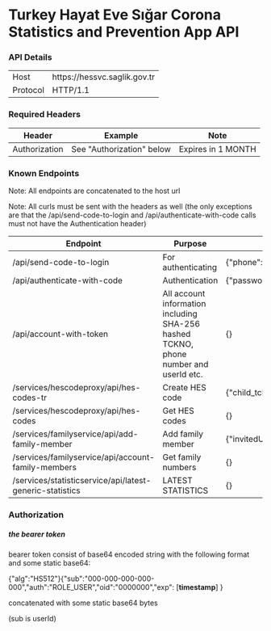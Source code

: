 
# Turkey Hayat Eve Sığar Corona Statistics and Prevention App API

### API Details
<table>
	<tbody>
		<tr>
			<td>Host</td>
			<td>https://hessvc.saglik.gov.tr</td>
		</tr>
		<tr>
			<td>Protocol</td>
			<td>HTTP/1.1</td>
		</tr>
	</tbody>
</table>

### Required Headers
<table>
	<thead>
		<tr>
			<th>Header</th>
			<th>Example</th>
			<th>Note</th>
		</tr>
	</thead>
	<tbody>
		<tr>
			<td>Authorization</td>
			<td>See "Authorization" below</td>
			<td>Expires in 1 MONTH</td>
		</tr>
	</tbody>
</table>

### Known Endpoints
Note: All endpoints are concatenated to the host url

Note: All curls must be sent with the headers as well (the only exceptions are that the /api/send-code-to-login and /api/authenticate-with-code calls must not have the Authentication header)
<table>
   <thead>
      <tr>
         <th>Endpoint</th>
         <th>Purpose</th>
         <th>Data</th>
         <th>Method</th>
      </tr>
   </thead>
   <tbody>
      <tr>
         <td>/api/send-code-to-login</td>
         <td>For authenticating</td>
         <td>{"phone":"+905*********"}</td>
         <td>POST</td>
      </tr>
      <tr>
       <td>/api/authenticate-with-code</td>
       <td>Authentication</td>
       <td>{"password":"******","phone":"+905*********","rememberMe":true}</td>
		 <td>POST</td>
	  </tr>
      <tr>
		 <td>/api/account-with-token</td>
		 <td>All account information including SHA-256 hashed TCKNO, phone number and userId etc.</td>
		 <td>{}</td>
		 <td>GET</td>
	  </tr>
     	<tr>
		 <td>/services/hescodeproxy/api/hes-codes-tr</td>
		 <td>Create HES code</td>
		 <td>{"child_tckn":null,"description":"hes","expiration_date":null}</td>
		 <td>POST</td>
	  </tr>
      <tr>
         <td>/services/hescodeproxy/api/hes-codes</td>
         <td>Get HES codes</td>
         <td>{}</td>
         <td>GET</td>
      </tr>
	<tr>
		<td>/services/familyservice/api/add-family-member</td>
		<td>Add family member</td>
		<td>{"invitedUserPhone":"+905*********","ownerHealthInfoAllowed":true,"ownerLocationInfoAllowed":true,"relationName":"***"}</td>
		<td>POST</td>
	   </tr>
      <tr>
         <td>/services/familyservice/api/account-family-members</td>
         <td>Get family numbers</td>
         <td>{}</td>
         <td>GET</td>
      </tr>
      <tr>
         <td>/services/statisticservice/api/latest-generic-statistics</td>
         <td>LATEST STATISTICS</td>
         <td>{}</td>
         <td>GET</td>
      </tr>
   </tbody>
</table>


### Authorization
<h5> <strong> the bearer token </strong></h5>

bearer token consist of base64 encoded string with the following format and some static base64:

{"alg":"HS512"}{"sub":"000-000-000-000-000","auth":"ROLE_USER","oid":"0000000","exp": [**timestamp**] }

concatenated with some static base64 bytes

(sub is userId)
